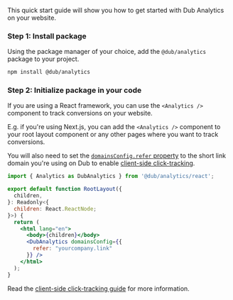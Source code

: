 This quick start guide will show you how to get started with Dub Analytics on your website.

### Step 1: Install package

Using the package manager of your choice, add the `@dub/analytics` package to your project.

```bash
npm install @dub/analytics
```

### Step 2: Initialize package in your code

If you are using a React framework, you can use the `<Analytics />` component to track conversions on your website.

E.g. if you're using Next.js, you can add the `<Analytics />` component to your root layout component or any other pages where you want to track conversions.

You will also need to set the [`domainsConfig.refer` property](https://dub.co/docs/sdks/client-side/installation-guides/react#param-domains-config) to the short link domain you're using on Dub to enable [client-side click-tracking](https://dub.co/docs/sdks/client-side/features/client-side-click-tracking).

```jsx
import { Analytics as DubAnalytics } from '@dub/analytics/react';

export default function RootLayout({
  children,
}: Readonly<{
  children: React.ReactNode;
}>) {
  return (
    <html lang="en">
      <body>{children}</body>
      <DubAnalytics domainsConfig={{
        refer: "yourcompany.link"
      }} />
    </html>
  );
}
```

Read the [client-side click-tracking guide](https://dub.co/docs/sdks/client-side/features/client-side-click-tracking) for more information.
